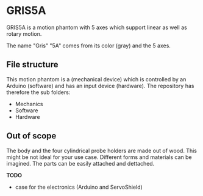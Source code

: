 # GRIS5A
GRIS5A is a motion phantom with 5 axes which support linear as well as rotary motion.

The name "Gris" "5A" comes from its color (gray) and the 5 axes.

## File structure
This motion phantom is a (mechanical device) which is controlled by an Arduino (software) and has an input device (hardware).
The repository has therefore the sub folders:

- Mechanics
- Software
- Hardware

## Out of scope

The body and the four cylindrical probe holders are made out of wood. This might be not ideal for your use case. Different forms and materials can be imagined. The parts can be easily attached and dettached.

__TODO__

- case for the electronics (Arduino and ServoShield)
